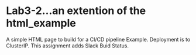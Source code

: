 # Lab3-2...an extention of the html_example
A simple HTML page to build for a CI/CD pipeline Example.  Deployment is to ClusterIP.  This assignment adds Slack Buid Status.


